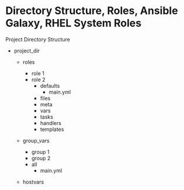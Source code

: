 # Directory Structure, Roles, Ansible Galaxy, RHEL System Roles

Project Directory Structure

- project_dir
  - roles
    - role 1
    - role 2
      - defaults
        - main.yml
      - files
      - meta
      - vars
      - tasks
      - handlers
      - templates
  - group_vars
    - group 1
    - group 2
    - all
      - main.yml
     
   - hostvars
